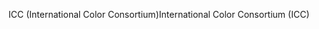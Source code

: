 <span data-ttu-id="fda52-101">ICC (International Color Consortium)</span><span class="sxs-lookup"><span data-stu-id="fda52-101">International Color Consortium (ICC)</span></span>